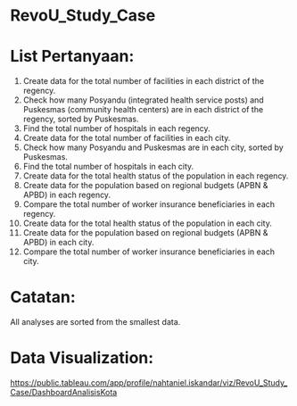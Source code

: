 # RevoU_Study_Case
    
# List Pertanyaan:

1. Create data for the total number of facilities in each district of the regency.
2. Check how many Posyandu (integrated health service posts) and Puskesmas (community health centers) are in each district of the regency, sorted by Puskesmas.
3. Find the total number of hospitals in each regency.
4. Create data for the total number of facilities in each city.
5. Check how many Posyandu and Puskesmas are in each city, sorted by Puskesmas.
6. Find the total number of hospitals in each city.
7. Create data for the total health status of the population in each regency.
8. Create data for the population based on regional budgets (APBN & APBD) in each regency.
9. Compare the total number of worker insurance beneficiaries in each regency.
10. Create data for the total health status of the population in each city.
11. Create data for the population based on regional budgets (APBN & APBD) in each city.
12. Compare the total number of worker insurance beneficiaries in each city.
    
# Catatan:
All analyses are sorted from the smallest data.

# Data Visualization:
https://public.tableau.com/app/profile/nahtaniel.iskandar/viz/RevoU_Study_Case/DashboardAnalisisKota

